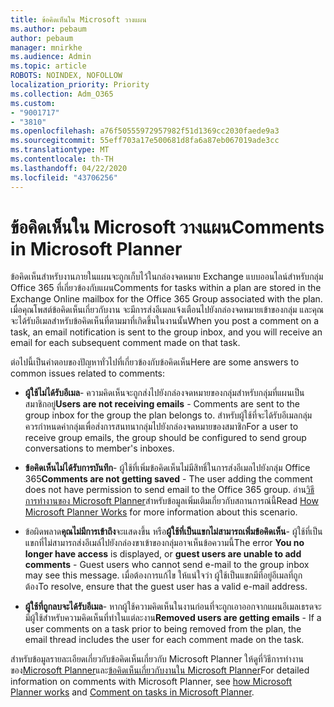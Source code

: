 ```yaml
---
title: ข้อคิดเห็นใน Microsoft วางแผน
ms.author: pebaum
author: pebaum
manager: mnirkhe
ms.audience: Admin
ms.topic: article
ROBOTS: NOINDEX, NOFOLLOW
localization_priority: Priority
ms.collection: Adm_O365
ms.custom:
- "9001717"
- "3810"
ms.openlocfilehash: a76f50555972957982f51d1369cc2030faede9a3
ms.sourcegitcommit: 55eff703a17e500681d8fa6a87eb067019ade3cc
ms.translationtype: MT
ms.contentlocale: th-TH
ms.lasthandoff: 04/22/2020
ms.locfileid: "43706256"
---
```

# <a name="comments-in-microsoft-planner"></a><span data-ttu-id="5c1cb-102">ข้อคิดเห็นใน Microsoft วางแผน</span><span class="sxs-lookup"><span data-stu-id="5c1cb-102">Comments in Microsoft Planner</span></span>

<span data-ttu-id="5c1cb-103">ข้อคิดเห็นสําหรับงานภายในแผนจะถูกเก็บไว้ในกล่องจดหมาย Exchange แบบออนไลน์สําหรับกลุ่ม Office 365 ที่เกี่ยวข้องกับแผน</span><span class="sxs-lookup"><span data-stu-id="5c1cb-103">Comments for tasks within a plan are stored in the Exchange Online mailbox for the Office 365 Group associated with the plan.</span></span>  <span data-ttu-id="5c1cb-104">เมื่อคุณโพสต์ข้อคิดเห็นเกี่ยวกับงาน จะมีการส่งอีเมลแจ้งเตือนไปยังกล่องจดหมายเข้าของกลุ่ม และคุณจะได้รับอีเมลสําหรับข้อคิดเห็นที่ตามมาที่เกิดขึ้นในงานนั้น</span><span class="sxs-lookup"><span data-stu-id="5c1cb-104">When you post a comment on a task, an email notification is sent to the group inbox, and you will receive an email for each subsequent comment made on that task.</span></span>

<span data-ttu-id="5c1cb-105">ต่อไปนี้เป็นคําตอบของปัญหาทั่วไปที่เกี่ยวข้องกับข้อคิดเห็น</span><span class="sxs-lookup"><span data-stu-id="5c1cb-105">Here are some answers to common issues related to comments:</span></span>

- <span data-ttu-id="5c1cb-106">**ผู้ใช้ไม่ได้รับอีเมล**- ความคิดเห็นจะถูกส่งไปยังกล่องจดหมายของกลุ่มสําหรับกลุ่มที่แผนเป็นสมาชิกอยู่</span><span class="sxs-lookup"><span data-stu-id="5c1cb-106">**Users are not receiving emails** - Comments are sent to the group inbox for the group the plan belongs to.</span></span> <span data-ttu-id="5c1cb-107">สําหรับผู้ใช้ที่จะได้รับอีเมลกลุ่ม ควรกําหนดค่ากลุ่มเพื่อส่งการสนทนากลุ่มไปยังกล่องจดหมายของสมาชิก</span><span class="sxs-lookup"><span data-stu-id="5c1cb-107">For a user to receive group emails, the group should be configured to send group conversations to member's inboxes.</span></span>

- <span data-ttu-id="5c1cb-108">**ข้อคิดเห็นไม่ได้รับการบันทึก**- ผู้ใช้ที่เพิ่มข้อคิดเห็นไม่มีสิทธิ์ในการส่งอีเมลไปยังกลุ่ม Office 365</span><span class="sxs-lookup"><span data-stu-id="5c1cb-108">**Comments are not getting saved** -  The user adding the comment does not have permission to send email to the Office 365 group.</span></span> <span data-ttu-id="5c1cb-109">อ่าน[วิธีการทํางานของ Microsoft Planner](https://techcommunity.microsoft.com/t5/planner-blog/how-microsoft-planner-works/ba-p/1214736)สําหรับข้อมูลเพิ่มเติมเกี่ยวกับสถานการณ์นี้</span><span class="sxs-lookup"><span data-stu-id="5c1cb-109">Read [How Microsoft Planner Works](https://techcommunity.microsoft.com/t5/planner-blog/how-microsoft-planner-works/ba-p/1214736) for more information about this scenario.</span></span>

- <span data-ttu-id="5c1cb-110">ข้อผิดพลาด**คุณไม่มีการเข้าถึง**จะแสดงขึ้น หรือ**ผู้ใช้ที่เป็นแขกไม่สามารถเพิ่มข้อคิดเห็น**- ผู้ใช้ที่เป็นแขกที่ไม่สามารถส่งอีเมล์ไปยังกล่องขาเข้าของกลุ่มอาจเห็นข้อความนี้</span><span class="sxs-lookup"><span data-stu-id="5c1cb-110">The error **You no longer have access** is displayed, or **guest users are unable to add comments** - Guest users who cannot send e-mail to the group inbox may see this message.</span></span> <span data-ttu-id="5c1cb-111">เมื่อต้องการแก้ไข ให้แน่ใจว่า ผู้ใช้เป็นแขกมีที่อยู่อีเมลที่ถูกต้อง</span><span class="sxs-lookup"><span data-stu-id="5c1cb-111">To resolve, ensure that the guest user has a valid e-mail address.</span></span>

- <span data-ttu-id="5c1cb-112">**ผู้ใช้ที่ถูกลบจะได้รับอีเมล**- หากผู้ใช้ความคิดเห็นในงานก่อนที่จะถูกเอาออกจากแผนอีเมลเธรดจะมีผู้ใช้สําหรับความคิดเห็นที่ทําในแต่ละงาน</span><span class="sxs-lookup"><span data-stu-id="5c1cb-112">**Removed users are getting emails** -  If a user comments on a task prior to being removed from the plan, the email thread includes the user for each comment made on the task.</span></span>

<span data-ttu-id="5c1cb-113">สําหรับข้อมูลรายละเอียดเกี่ยวกับข้อคิดเห็นเกี่ยวกับ Microsoft Planner ให้ดูที่วิธีการทํางานของ[Microsoft Planner](https://techcommunity.microsoft.com/t5/planner-blog/how-microsoft-planner-works/ba-p/1214736)และ[ข้อคิดเห็นเกี่ยวกับงานใน Microsoft Planner](https://support.microsoft.com/office/comment-on-tasks-in-microsoft-planner-fd4aedde-7785-4cd0-96ee-122fbc9140e1)</span><span class="sxs-lookup"><span data-stu-id="5c1cb-113">For detailed information on comments with Microsoft Planner, see [how Microsoft Planner works](https://techcommunity.microsoft.com/t5/planner-blog/how-microsoft-planner-works/ba-p/1214736) and [Comment on tasks in Microsoft Planner](https://support.microsoft.com/office/comment-on-tasks-in-microsoft-planner-fd4aedde-7785-4cd0-96ee-122fbc9140e1).</span></span>
